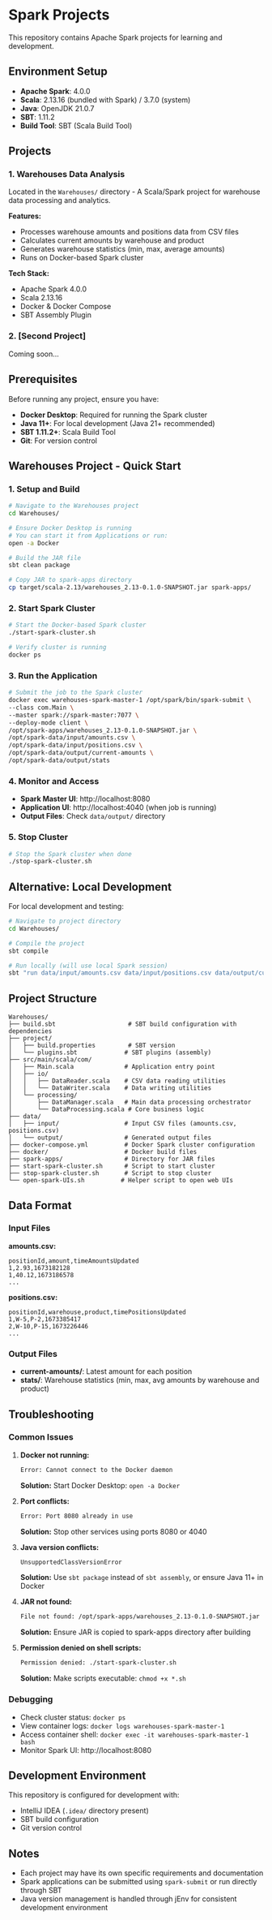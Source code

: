 # Spark Projects

This repository contains Apache Spark projects for learning and development.

## Environment Setup

- **Apache Spark**: 4.0.0
- **Scala**: 2.13.16 (bundled with Spark) / 3.7.0 (system)
- **Java**: OpenJDK 21.0.7
- **SBT**: 1.11.2
- **Build Tool**: SBT (Scala Build Tool)

## Projects

### 1. Warehouses Data Analysis
Located in the `Warehouses/` directory - A Scala/Spark project for warehouse data processing and analytics.

**Features:**
- Processes warehouse amounts and positions data from CSV files
- Calculates current amounts by warehouse and product
- Generates warehouse statistics (min, max, average amounts)
- Runs on Docker-based Spark cluster

**Tech Stack:**
- Apache Spark 4.0.0
- Scala 2.13.16
- Docker & Docker Compose
- SBT Assembly Plugin

### 2. [Second Project]
Coming soon...

## Prerequisites

Before running any project, ensure you have:

- **Docker Desktop**: Required for running the Spark cluster
- **Java 11+**: For local development (Java 21+ recommended)
- **SBT 1.11.2+**: Scala Build Tool
- **Git**: For version control

## Warehouses Project - Quick Start

### 1. Setup and Build

```bash
# Navigate to the Warehouses project
cd Warehouses/

# Ensure Docker Desktop is running
# You can start it from Applications or run:
open -a Docker

# Build the JAR file
sbt clean package

# Copy JAR to spark-apps directory
cp target/scala-2.13/warehouses_2.13-0.1.0-SNAPSHOT.jar spark-apps/
```

### 2. Start Spark Cluster

```bash
# Start the Docker-based Spark cluster
./start-spark-cluster.sh

# Verify cluster is running
docker ps
```

### 3. Run the Application

```bash
# Submit the job to the Spark cluster
docker exec warehouses-spark-master-1 /opt/spark/bin/spark-submit \
--class com.Main \
--master spark://spark-master:7077 \
--deploy-mode client \
/opt/spark-apps/warehouses_2.13-0.1.0-SNAPSHOT.jar \
/opt/spark-data/input/amounts.csv \
/opt/spark-data/input/positions.csv \
/opt/spark-data/output/current-amounts \
/opt/spark-data/output/stats
```

### 4. Monitor and Access

- **Spark Master UI**: http://localhost:8080
- **Application UI**: http://localhost:4040 (when job is running)
- **Output Files**: Check `data/output/` directory

### 5. Stop Cluster

```bash
# Stop the Spark cluster when done
./stop-spark-cluster.sh
```

## Alternative: Local Development

For local development and testing:

```bash
# Navigate to project directory
cd Warehouses/

# Compile the project
sbt compile

# Run locally (will use local Spark session)
sbt "run data/input/amounts.csv data/input/positions.csv data/output/current-amounts data/output/stats"
```

## Project Structure

```
Warehouses/
├── build.sbt                    # SBT build configuration with dependencies
├── project/
│   ├── build.properties         # SBT version
│   └── plugins.sbt             # SBT plugins (assembly)
├── src/main/scala/com/
│   ├── Main.scala              # Application entry point
│   ├── io/
│   │   ├── DataReader.scala    # CSV data reading utilities
│   │   └── DataWriter.scala    # Data writing utilities
│   └── processing/
│       ├── DataManager.scala   # Main data processing orchestrator
│       └── DataProcessing.scala # Core business logic
├── data/
│   ├── input/                  # Input CSV files (amounts.csv, positions.csv)
│   └── output/                 # Generated output files
├── docker-compose.yml          # Docker Spark cluster configuration
├── docker/                     # Docker build files
├── spark-apps/                 # Directory for JAR files
├── start-spark-cluster.sh      # Script to start cluster
├── stop-spark-cluster.sh       # Script to stop cluster
└── open-spark-UIs.sh          # Helper script to open web UIs
```

## Data Format

### Input Files

**amounts.csv:**
```
positionId,amount,timeAmountsUpdated
1,2.93,1673182128
1,40.12,1673186578
...
```

**positions.csv:**
```
positionId,warehouse,product,timePositionsUpdated
1,W-5,P-2,1673385417
2,W-10,P-15,1673226446
...
```

### Output Files

- **current-amounts/**: Latest amount for each position
- **stats/**: Warehouse statistics (min, max, avg amounts by warehouse and product)

## Troubleshooting

### Common Issues

1. **Docker not running:**
   ```bash
   Error: Cannot connect to the Docker daemon
   ```
   **Solution:** Start Docker Desktop: `open -a Docker`

2. **Port conflicts:**
   ```bash
   Error: Port 8080 already in use
   ```
   **Solution:** Stop other services using ports 8080 or 4040

3. **Java version conflicts:**
   ```bash
   UnsupportedClassVersionError
   ```
   **Solution:** Use `sbt package` instead of `sbt assembly`, or ensure Java 11+ in Docker

4. **JAR not found:**
   ```bash
   File not found: /opt/spark-apps/warehouses_2.13-0.1.0-SNAPSHOT.jar
   ```
   **Solution:** Ensure JAR is copied to spark-apps directory after building

5. **Permission denied on shell scripts:**
   ```bash
   Permission denied: ./start-spark-cluster.sh
   ```
   **Solution:** Make scripts executable: `chmod +x *.sh`

### Debugging

- Check cluster status: `docker ps`
- View container logs: `docker logs warehouses-spark-master-1`
- Access container shell: `docker exec -it warehouses-spark-master-1 bash`
- Monitor Spark UI: http://localhost:8080

## Development Environment

This repository is configured for development with:
- IntelliJ IDEA (`.idea/` directory present)
- SBT build configuration
- Git version control

## Notes

- Each project may have its own specific requirements and documentation
- Spark applications can be submitted using `spark-submit` or run directly through SBT
- Java version management is handled through jEnv for consistent development environment

